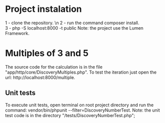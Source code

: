 # Project instalation
1 - clone the repository. \n
2 - run the command composer install. <br />
3 - php -S localhost:8000 -t public
Note: the project use the Lumen Framework.

# Multiples of 3 and 5
The source code for the calculation is in the file "app/http/core/DiscoveryMultiples.php".
To test the iteration just open the url: http://localhost:8000/multiple.

## Unit tests 
To execute unit tests, open terminal on root project directory and run the command: vendor/bin/phpunit --filter=DiscoveryNumberTest.
Note: the unit test code is in the directory "/tests/DiscoveryNumberTest.php";

